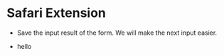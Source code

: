 # Safari Extension

- Save the input result of the form. We will make the next input easier.

- hello
